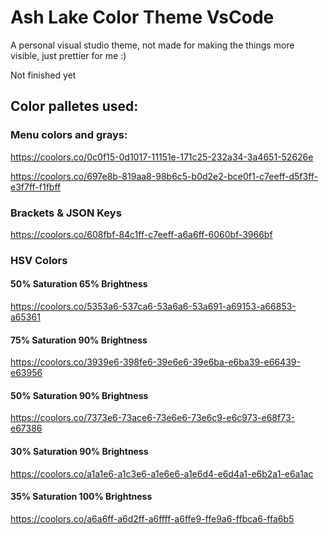 # Ash Lake Color Theme VsCode

A personal visual studio theme, not made for making the things more visible, just prettier for me :)

Not finished yet

## Color palletes used:

### Menu colors and grays: 

https://coolors.co/0c0f15-0d1017-11151e-171c25-232a34-3a4651-52626e

https://coolors.co/697e8b-819aa8-98b6c5-b0d2e2-bce0f1-c7eeff-d5f3ff-e3f7ff-f1fbff

### Brackets & JSON Keys

https://coolors.co/608fbf-84c1ff-c7eeff-a6a6ff-6060bf-3966bf

### HSV Colors

#### 50% Saturation 65% Brightness

https://coolors.co/5353a6-537ca6-53a6a6-53a691-a69153-a66853-a65361

#### 75% Saturation 90% Brightness

https://coolors.co/3939e6-398fe6-39e6e6-39e6ba-e6ba39-e66439-e63956

#### 50% Saturation 90% Brightness

https://coolors.co/7373e6-73ace6-73e6e6-73e6c9-e6c973-e68f73-e67386

#### 30% Saturation 90% Brightness

https://coolors.co/a1a1e6-a1c3e6-a1e6e6-a1e6d4-e6d4a1-e6b2a1-e6a1ac

#### 35% Saturation 100% Brightness

https://coolors.co/a6a6ff-a6d2ff-a6ffff-a6ffe9-ffe9a6-ffbca6-ffa6b5
